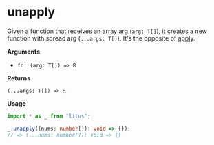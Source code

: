 # unapply

Given a function that receives an array arg (`arg: T[]`), it creates
a new function with spread arg (`...args: T[]`).
It's the opposite of [apply](https://github.com/estidlore/litus/blob/main/docs/function/apply.md).

**Arguments**

- `fn: (arg: T[]) => R`

**Returns**

`(...args: T[]) => R`

**Usage**

```ts
import * as _ from "litus";

_.unapply((nums: number[]): void => {});
// => (...nums: number[]): void => {}
```
